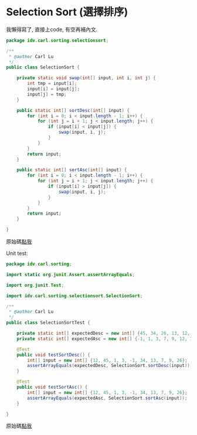 # **Selection Sort \(選擇排序\)**

我懶得寫了, 直接上code, 有空再補內文.

```java
package idv.carl.sorting.selectionsort;

/**
 * @author Carl Lu
 */
public class SelectionSort {

    private static void swap(int[] input, int i, int j) {
        int tmp = input[i];
        input[i] = input[j];
        input[j] = tmp;
    }

    public static int[] sortDesc(int[] input) {
        for (int i = 0; i < input.length - 1; i++) {
            for (int j = i + 1; j < input.length; j++) {
                if (input[i] < input[j]) {
                    swap(input, i, j);
                }
            }
        }
        return input;
    }

    public static int[] sortAsc(int[] input) {
        for (int i = 0; i < input.length - 1; i++) {
            for (int j = i + 1; j < input.length; j++) {
                if (input[i] > input[j]) {
                    swap(input, i, j);
                }
            }
        }
        return input;
    }

}
```

原始碼[點我](https://github.com/yotsuba1022/LeetCode/blob/master/src/main/java/idv/carl/sorting/selectionsort/SelectionSort.java)

Unit test:

```java
package idv.carl.sorting;

import static org.junit.Assert.assertArrayEquals;

import org.junit.Test;

import idv.carl.sorting.selectionsort.SelectionSort;

/**
 * @author Carl Lu
 */
public class SelectionSortTest {

    private static int[] expectedDesc = new int[] {45, 34, 26, 13, 12, 9, 7, 3, 1, -1};
    private static int[] expectedAsc = new int[] {-1, 1, 3, 7, 9, 12, 13, 26, 34, 45};

    @Test
    public void testSortDesc() {
        int[] input = new int[] {12, 45, 1, 3, -1, 34, 13, 7, 9, 26};
        assertArrayEquals(expectedDesc, SelectionSort.sortDesc(input));
    }

    @Test
    public void testSortAsc() {
        int[] input = new int[] {12, 45, 1, 3, -1, 34, 13, 7, 9, 26};
        assertArrayEquals(expectedAsc, SelectionSort.sortAsc(input));
    }

}
```

原始碼[點我](https://github.com/yotsuba1022/LeetCode/blob/master/src/test/java/idv/carl/sorting/SelectionSortTest.java)

